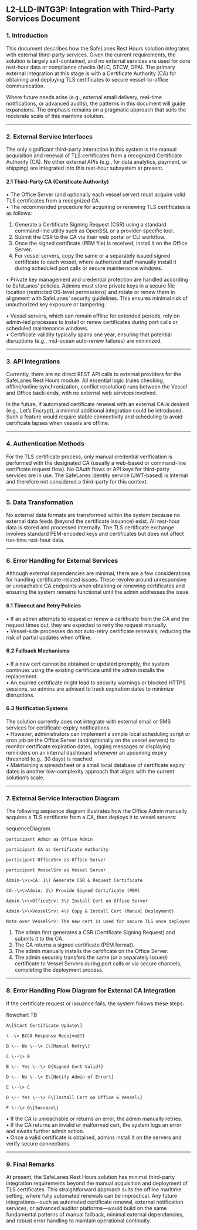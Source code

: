 ## L2-LLD-INTG3P: Integration with Third-Party Services Document

### 1\. Introduction

This document describes how the SafeLanes Rest Hours solution integrates with external third-party services. Given the current requirements, the solution is largely self-contained, and no external services are used for core rest-hour data or compliance checks (MLC, STCW, OPA). The primary external integration at this stage is with a Certificate Authority (CA) for obtaining and deploying TLS certificates to secure vessel-to-office communication.

Where future needs arise (e.g., external email delivery, real-time notifications, or advanced audits), the patterns in this document will guide expansions. The emphasis remains on a pragmatic approach that suits the moderate scale of this maritime solution.

---

### 2\. External Service Interfaces

The only significant third-party interaction in this system is the manual acquisition and renewal of TLS certificates from a recognized Certificate Authority (CA). No other external APIs (e.g., for data analytics, payment, or shipping) are integrated into this rest-hour subsystem at present.

#### 2.1 Third-Party CA (Certificate Authority)

• The Office Server (and optionally each vessel server) must acquire valid TLS certificates from a recognized CA.  
• The recommended procedure for acquiring or renewing TLS certificates is as follows:

1. Generate a Certificate Signing Request (CSR) using a standard command-line utility such as OpenSSL or a provider-specific tool.  
2. Submit the CSR to the CA via their web portal or CLI workflow.  
3. Once the signed certificate (PEM file) is received, install it on the Office Server.  
4. For vessel servers, copy the same or a separately issued signed certificate to each vessel, where authorized staff manually install it during scheduled port calls or secure maintenance windows.

• Private key management and credential protection are handled according to SafeLanes’ policies. Admins must store private keys in a secure file location (restricted OS-level permissions) and rotate or renew them in alignment with SafeLanes’ security guidelines. This ensures minimal risk of unauthorized key exposure or tampering.

• Vessel servers, which can remain offline for extended periods, rely on admin-led processes to install or renew certificates during port calls or scheduled maintenance windows.  
• Certificate validity typically spans one year, ensuring that potential disruptions (e.g., mid-ocean auto-renew failures) are minimized.

---

### 3\. API Integrations

Currently, there are no direct REST API calls to external providers for the SafeLanes Rest Hours module. All essential logic (rules checking, offline/online synchronization, conflict resolution) runs between the Vessel and Office back-ends, with no external web services involved.

In the future, if automated certificate renewal with an external CA is desired (e.g., Let’s Encrypt), a minimal additional integration could be introduced. Such a feature would require stable connectivity and scheduling to avoid certificate lapses when vessels are offline.

---

### 4\. Authentication Methods

For the TLS certificate process, only manual credential verification is performed with the designated CA (usually a web-based or command-line certificate request flow). No OAuth flows or API keys for third-party services are in use. The SafeLanes identity service (JWT-based) is internal and therefore not considered a third-party for this context.

---

### 5\. Data Transformation

No external data formats are transformed within the system because no external data feeds (beyond the certificate issuance) exist. All rest-hour data is stored and processed internally. The TLS certificate exchange involves standard PEM-encoded keys and certificates but does not affect run-time rest-hour data.

---

### 6\. Error Handling for External Services

Although external dependencies are minimal, there are a few considerations for handling certificate-related issues. These revolve around unresponsive or unreachable CA endpoints when obtaining or renewing certificates and ensuring the system remains functional until the admin addresses the issue.

#### 6.1 Timeout and Retry Policies

• If an admin attempts to request or renew a certificate from the CA and the request times out, they are expected to retry the request manually.  
• Vessel-side processes do not auto-retry certificate renewals, reducing the risk of partial updates when offline.

#### 6.2 Fallback Mechanisms

• If a new cert cannot be obtained or updated promptly, the system continues using the existing certificate until the admin installs the replacement.  
• An expired certificate might lead to security warnings or blocked HTTPS sessions, so admins are advised to track expiration dates to minimize disruptions.

#### 6.3 Notification Systems

The solution currently does not integrate with external email or SMS services for certificate-expiry notifications.  
• However, administrators can implement a simple local scheduling script or cron job on the Office Server (and optionally on the vessel servers) to monitor certificate expiration dates, logging messages or displaying reminders on an internal dashboard whenever an upcoming expiry threshold (e.g., 30 days) is reached.  
• Maintaining a spreadsheet or a small local database of certificate expiry dates is another low-complexity approach that aligns with the current solution’s scale.

---

### 7\. External Service Interaction Diagram

The following sequence diagram illustrates how the Office Admin manually acquires a TLS certificate from a CA, then deploys it to vessel servers:

sequenceDiagram

    participant Admin as Office Admin

    participant CA as Certificate Authority

    participant OfficeSrv as Office Server

    participant VesselSrv as Vessel Server

    Admin-\>\>CA: 1\) Generate CSR & Request Certificate

    CA--\>\>Admin: 2\) Provide Signed Certificate (PEM)

    Admin-\>\>OfficeSrv: 3\) Install Cert on Office Server

    Admin-\>\>VesselSrv: 4\) Copy & Install Cert (Manual Deployment)

    Note over VesselSrv: The new cert is used for secure TLS once deployed

1. The admin first generates a CSR (Certificate Signing Request) and submits it to the CA.  
2. The CA returns a signed certificate (PEM format).  
3. The admin manually installs the certificate on the Office Server.  
4. The admin securely transfers the same (or a separately issued) certificate to Vessel Servers during port calls or via secure channels, completing the deployment process.

---

### 8\. Error Handling Flow Diagram for External CA Integration

If the certificate request or issuance fails, the system follows these steps:

flowchart TB

    A\[Start Certificate Update\]

    \--\> B{CA Response Received?}

    B \-- No \--\> C\[Manual Retry\]

    C \--\> B

    B \-- Yes \--\> D{Signed Cert Valid?}

    D \-- No \--\> E\[Notify Admin of Error\]

    E \--\> C

    D \-- Yes \--\> F\[Install Cert on Office & Vessel\]

    F \--\> G\[Success\]

• If the CA is unreachable or returns an error, the admin manually retries.  
• If the CA returns an invalid or malformed cert, the system logs an error and awaits further admin action.  
• Once a valid certificate is obtained, admins install it on the servers and verify secure connections.

---

### 9\. Final Remarks

At present, the SafeLanes Rest Hours solution has minimal third-party integration requirements beyond the manual acquisition and deployment of TLS certificates. This straightforward approach suits the offline maritime setting, where fully automated renewals can be impractical. Any future integrations—such as automated certificate renewal, external notification services, or advanced auditor platforms—would build on the same fundamental patterns of manual fallback, minimal external dependencies, and robust error handling to maintain operational continuity.  
